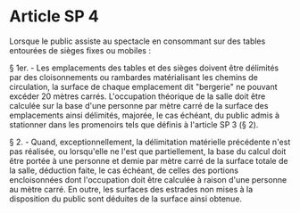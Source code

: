 # Article SP 4

Lorsque le public assiste au spectacle en consommant sur des tables entourées de sièges fixes ou mobiles :

§ 1er. - Les emplacements des tables et des sièges doivent être délimités par des cloisonnements ou rambardes matérialisant les chemins de circulation, la surface de chaque emplacement dit "bergerie" ne pouvant excéder 20 mètres carrés. L'occupation théorique de la salle doit être calculée sur la base d'une personne par mètre carré de la surface des emplacements ainsi délimités, majorée, le cas échéant, du public admis à stationner dans les promenoirs tels que définis à l'article SP 3 (§ 2).

§ 2. - Quand, exceptionnellement, la délimitation matérielle précédente n'est pas réalisée, ou lorsqu'elle ne l'est que partiellement, la base du calcul doit être portée à une personne et demie par mètre carré de la surface totale de la salle, déduction faite, le cas échéant, de celles des portions encloisonnées dont l'occupation doit être calculée à raison d'une personne au mètre carré. En outre, les surfaces des estrades non mises à la disposition du public sont déduites de la surface ainsi obtenue.
